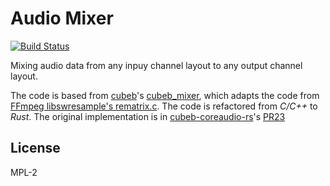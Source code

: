 # Audio Mixer

[![Build Status](https://travis-ci.com/ChunMinChang/audio-mixer.svg?branch=master)](https://travis-ci.com/ChunMinChang/audio-mixer)

Mixing audio data from any inpuy channel layout to any output channel layout.

The code is based from [cubeb][cubeb]'s [cubeb_mixer][cubeb_mixer],
which adapts the code from [FFmpeg libswresample's rematrix.c][rematrix].
The code is refactored from _C/C++_ to _Rust_.
The original implementation is in [cubeb-coreaudio-rs][cubeb-coreaudio-rs]'s [PR23][pr23]

## License

MPL-2

[cubeb]: https://github.com/kinetiknz/cubeb
[cubeb_mixer]: https://github.com/kinetiknz/cubeb/blob/aa636017aca8f79ebc95fb9f03b9333eaf9fd8fc/src/cubeb_mixer.cpp
[rematrix]: https://github.com/FFmpeg/FFmpeg/blob/4fa2d5a692f40c398a299acf2c6a20f5b98a3708/libswresample/rematrix.c
[cubeb-coreaudio-rs]: https://github.com/ChunMinChang/cubeb-coreaudio-rs/
[pr23]: https://github.com/ChunMinChang/cubeb-coreaudio-rs/pull/23